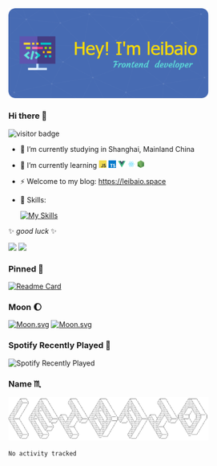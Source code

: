 <img align="" width="400" src="./github-header-image.png" />

### Hi there 👋
![visitor badge](https://visitor-badge.glitch.me/badge?page_id=leibaio.visitor-badge&left_color=blue&right_color=pink&left_text=Hello%20Visitors)

- 🔭 I’m currently studying in Shanghai, Mainland China
- 🌱 I’m currently learning  <code><img height="15" src="https://raw.githubusercontent.com/github/explore/80688e429a7d4ef2fca1e82350fe8e3517d3494d/topics/javascript/javascript.png"></code>
<code><img height="15" src="https://raw.githubusercontent.com/github/explore/80688e429a7d4ef2fca1e82350fe8e3517d3494d/topics/typescript/typescript.png"></code>
<code><img height="15" src="https://raw.githubusercontent.com/github/explore/80688e429a7d4ef2fca1e82350fe8e3517d3494d/topics/vue/vue.png"></code>
<code><img height="15" src="https://raw.githubusercontent.com/github/explore/80688e429a7d4ef2fca1e82350fe8e3517d3494d/topics/react/react.png"></code>
<code><img height="15" src="https://raw.githubusercontent.com/github/explore/80688e429a7d4ef2fca1e82350fe8e3517d3494d/topics/nodejs/nodejs.png"></code>
- ⚡ Welcome to my blog: https://leibaio.space
- :diamond_shape_with_a_dot_inside:  Skills: 

     [![My Skills](https://skillicons.dev/icons?i=bootstrap,c,css,git,html,jquery,js,linux,md,mysql,nginx,ps,php,pr,vite,vim,vue,webpack&perline=6)](https://skillicons.dev)

✨ _good luck_ ✨

<img align="" width="400" src="https://github-readme-stats.vercel.app/api/top-langs/?username=leibaio&layout=compact&theme=cobalt&show_icons=true" />
<img align="" width="400" src="https://github-readme-stats.vercel.app/api?username=leibaio&theme=cobalt&show_icons=true&hide=stars" />

### Pinned :pushpin:

[![Readme Card](https://github-readme-stats.vercel.app/api/pin/?username=leibaio&repo=supermall&theme=cobalt)](https://github.com/leibaio/supermall)

### Moon :moon:

[![Moon.svg](https://moon-svg.minung.dev/moon.svg?size=100&theme=basic)](https://moon-svg.minung.dev)
[![Moon.svg](https://moon-svg.minung.dev/moon.svg?size=100&theme=ray)](https://moon-svg.minung.dev)

### Spotify Recently Played :musical_note:

![Spotify Recently Played](https://spotify-recently-played-readme.vercel.app/api?user=5w6zl0iqxr76tpzhqj5qv056a&count=5)

### Name :scorpius:

<img align="" width="400" src="./leibaio.png" />

<!--START_SECTION:waka-->

```text
No activity tracked
```

<!--END_SECTION:waka-->

<!--
**leibaio/leibaio** is a ✨ _special_ ✨ repository because its `README.md` (this file) appears on your GitHub profile.
- 🔭 I’m currently studying in Shanghai, Mainland China
- 🌱 I’m currently learning Vue.js 
- ⚡ Welcome to my website: https://leibaio.space
-->
